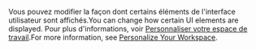<span data-ttu-id="0e713-101">Vous pouvez modifier la façon dont certains éléments de l'interface utilisateur sont affichés.</span><span class="sxs-lookup"><span data-stu-id="0e713-101">You can change how certain UI elements are displayed.</span></span> <span data-ttu-id="0e713-102">Pour plus d'informations, voir [Personnaliser votre espace de travail](../ui-personalization-user.md).</span><span class="sxs-lookup"><span data-stu-id="0e713-102">For more information, see [Personalize Your Workspace](../ui-personalization-user.md).</span></span>
